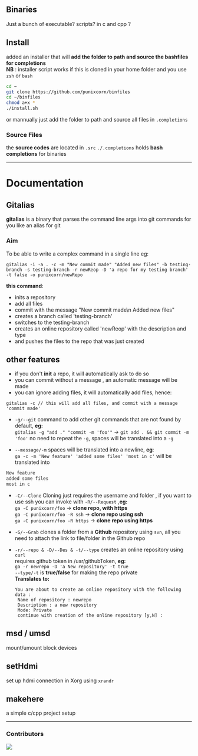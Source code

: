 ## Binaries

Just a bunch of executable? scripts? in c and cpp ?

## Install

added an installer that will **add the folder to path and source the bashfiles
for completions** <br/> **NB** : installer script works if this is cloned in
your home folder and you use `zsh` or `bash` <br/>

```bash
cd ~
git clone https://github.com/punixcorn/binfiles
cd ~/binfiles
chmod a+x *
./install.sh
```

or mannually just add the folder to path and source all files in `.completions`

### Source Files

the **source codes** are located in `.src` `./.completions` holds **bash
completions** for binaries

---

# Documentation

## Gitalias

**gitalias** is a binary that parses the command line args into git commands for
you like an alias for git

### Aim

To be able to write a complex command in a single line eg:

```
gitalias -i -a . -c -m "New commit made" "Added new files" -b testing-branch -s testing-branch -r newReop -D 'a repo for my testing branch' -t false -o punixcorn/newRepo
```

**this command**:

- inits a repository
- add all files
- commit with the message "New commit made\n Added new files"
- creates a branch called 'testing-branch'
- switches to the testing-branch
- creates an online repository called 'newReop' with the description and type
- and pushes the files to the repo that was just created

## other features

- if you don't **init** a repo, it will automatically ask to do so
- you can commit without a message , an automatic message will be made
- you can ignore adding files, it will automatically add files, hence:

```
gitalias -c // this will add all files, and commit with a message 'commit made'
```

- `-g/--git` command to add other git commands that are not found by default,
  **eg:**\
  `gitalias -g "add ." "commit -m 'foo'"` -> `git add . && git commit -m 'foo'`
  no need to repeat the `-g`, spaces will be translated into a `-g`

- `--message/-m` spaces will be translated into a newline, **eg**:\
  `ga -c -m 'New feature' 'added some files' 'most in c'` will be translated
  into

```txt
New feature
added some files 
most in c
```

- `-C/--Clone` Cloning just requires the username and folder , if you want to
  use ssh you can invoke with `-R/--Request` ,**eg:**\
  `ga -C punixcorn/foo` -> **clone repo, with https**\
  `ga -C punixcorn/foo -R ssh` -> **clone repo using ssh**\
  `ga -C punixcorn/foo -R https` -> **clone repo using https**

- `-G/--Grab` clones a folder from a **Github** repository using `svn`, all you
  need to attach the link to file/folder in the Github repo
- `-r/--repo & -D/--Des & -t/--type` creates an online repository using `curl`\
  requires github token in /usr/githubToken, **eg:**\
  `ga -r newrepo -D 'a New repository' -t true`\
  `--type/-t` is **true/false** for making the repo private\
  **Translates to:**
  ```
  You are about to create an online repository with the following data :
   Name of repository : newrepo
   Description : a new repository
   Mode: Private
   continue with creation of the online repository [y,N] :
  ```

## msd / umsd

mount/umount block devices

## setHdmi

set up hdmi connection in Xorg using `xrandr`

## makehere

a simple c/cpp project setup

---

### Contributors

<a href="https://github.com/punixcorn/binfiles/graphs/contributors">
  <img src="https://contrib.rocks/image?repo=punixcorn/binfiles" />
</a>
